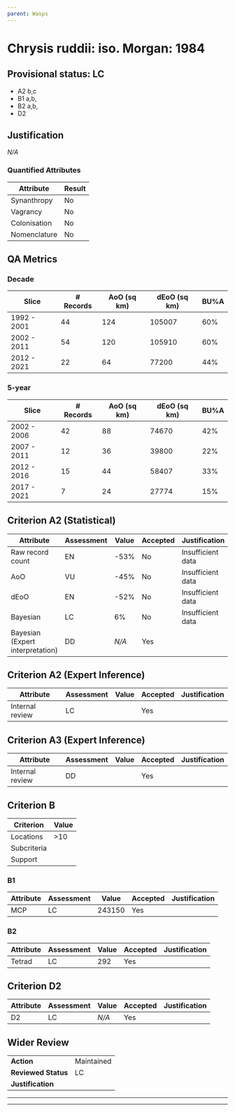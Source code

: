 ```yaml
---
parent: Wasps
---
```

# Chrysis ruddii: iso. Morgan: 1984
## Provisional status: LC
- A2 b,c
- B1 a,b, 
- B2 a,b, 
- D2

## Justification
*N/A*
### Quantified Attributes
|Attribute|Result|
|---|---|
|Synanthropy|No|
|Vagrancy|No|
|Colonisation|No|
|Nomenclature|No|
## QA Metrics
### Decade
| Slice | # Records | AoO (sq km) | dEoO (sq km) |BU%A |
|---|---|---|---|---|
|1992 - 2001|44|124|105007|60%|
|2002 - 2011|54|120|105910|60%|
|2012 - 2021|22|64|77200|44%|
### 5-year
| Slice | # Records | AoO (sq km) | dEoO (sq km) |BU%A |
|---|---|---|---|---|
|2002 - 2006|42|88|74670|42%|
|2007 - 2011|12|36|39800|22%|
|2012 - 2016|15|44|58407|33%|
|2017 - 2021|7|24|27774|15%|
## Criterion A2 (Statistical)
|Attribute|Assessment|Value|Accepted|Justification
|---|---|---|---|---|
|Raw record count|EN|-53%|No|Insufficient data|
|AoO|VU|-45%|No|Insufficient data|
|dEoO|EN|-52%|No|Insufficient data|
|Bayesian|LC|6%|No|Insufficient data|
|Bayesian (Expert interpretation)|DD|*N/A*|Yes||
## Criterion A2 (Expert Inference)
|Attribute|Assessment|Value|Accepted|Justification
|---|---|---|---|---|
|Internal review|LC||Yes||
## Criterion A3 (Expert Inference)
|Attribute|Assessment|Value|Accepted|Justification
|---|---|---|---|---|
|Internal review|DD||Yes||
## Criterion B
|Criterion| Value|
|---|---|
|Locations|>10|
|Subcriteria||
|Support||
### B1
|Attribute|Assessment|Value|Accepted|Justification
|---|---|---|---|---|
|MCP|LC|243150|Yes||
### B2
|Attribute|Assessment|Value|Accepted|Justification
|---|---|---|---|---|
|Tetrad|LC|292|Yes||
## Criterion D2
|Attribute|Assessment|Value|Accepted|Justification
|---|---|---|---|---|
|D2|LC|*N/A*|Yes||
## Wider Review
|  |  |
|---|---|
|**Action**|Maintained|
|**Reviewed Status**|LC|
|**Justification**||
---
 ---
 <br><br>
 
